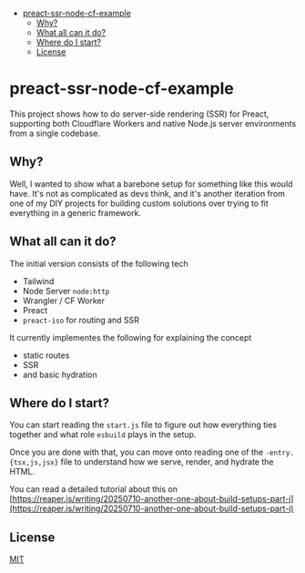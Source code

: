 
- [preact-ssr-node-cf-example](#preact-ssr-node-cf-example)
  - [Why?](#why)
  - [What all can it do?](#what-all-can-it-do)
  - [Where do I start?](#where-do-i-start)
  - [License](#license)


# preact-ssr-node-cf-example

This project shows how to do server-side rendering (SSR) for Preact, supporting both Cloudflare Workers and native Node.js server environments from a single codebase.

## Why?

Well, I wanted to show what a barebone setup for something like this would have. It's not as complicated as devs think, and it's another iteration from one of my DIY projects for building custom solutions over trying to fit everything in a generic framework. 

## What all can it do? 
The initial version consists of the following tech

- Tailwind 
- Node Server `node:http` 
- Wrangler / CF Worker 
- Preact 
- `preact-iso` for routing and SSR 

It currently implementes the following for explaining the concept

- static routes 
- SSR 
- and basic hydration

## Where do I start? 

You can start reading the `start.js` file to figure out how everything ties together and what role `esbuild` plays in the setup. 

Once you are done with that, you can move onto reading one of the `-entry.{tsx,js,jsx}` file to understand how we serve, render, and hydrate the HTML. 

You can read a detailed tutorial about this on [https://reaper.is/writing/20250710-another-one-about-build-setups-part-i](https://reaper.is/writing/20250710-another-one-about-build-setups-part-i)


## License 
[MIT](/LICENSE)

